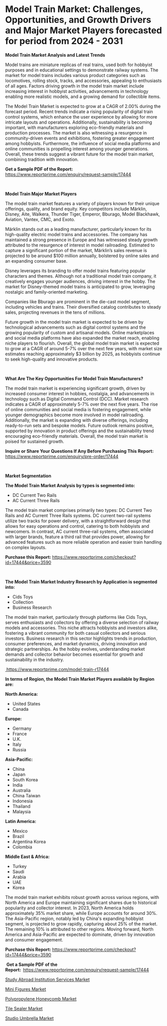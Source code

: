 <p><h1>Model Train Market: Challenges, Opportunities, and Growth Drivers and Major Market Players forecasted for period from 2024 - 2031</h1></p><p><strong>Model Train Market Analysis and Latest Trends</strong></p>
<p><p>Model trains are miniature replicas of real trains, used both for hobbyist purposes and in educational settings to demonstrate railway systems. The market for model trains includes various product categories such as locomotives, rolling stock, tracks, and accessories, appealing to enthusiasts of all ages. Factors driving growth in the model train market include increasing interest in hobbyist activities, advancements in technology enabling more realistic models, and a growing demand for collectible items.</p><p>The Model Train Market is expected to grow at a CAGR of 2.00% during the forecast period. Recent trends indicate a rising popularity of digital train control systems, which enhance the user experience by allowing for more intricate layouts and operations. Additionally, sustainability is becoming important, with manufacturers exploring eco-friendly materials and production processes. The market is also witnessing a resurgence in community-driven events and exhibitions, fostering greater engagement among hobbyists. Furthermore, the influence of social media platforms and online communities is propelling interest among younger generations. Overall, these trends suggest a vibrant future for the model train market, combining tradition with innovation.</p></p>
<p><strong>Get a Sample PDF of the Report:&nbsp;</strong> <a href="https://www.reportprime.com/enquiry/request-sample/17444?utm_campaign=13&utm_medium=2&utm_source=Github&utm_content=ia&utm_term=27112024&utm_id=model-train">https://www.reportprime.com/enquiry/request-sample/17444</a></p>
<p>&nbsp;</p>
<p><strong>Model Train Major Market Players</strong></p>
<p><p>The model train market features a variety of players known for their unique offerings, quality, and brand equity. Key competitors include Märklin, Disney, Aite, Walkera, Thunder Tiger, Emperor, Bburago, Model Blackhawk, Aviation, Vantex, CMC, and Exoto. </p><p>Märklin stands out as a leading manufacturer, particularly known for its high-quality electric model trains and accessories. The company has maintained a strong presence in Europe and has witnessed steady growth attributed to the resurgence of interest in model railroading. Estimated to capture a significant portion of the market, Märklin’s sales revenue is projected to be around $100 million annually, bolstered by online sales and an expanding consumer base.</p><p>Disney leverages its branding to offer model trains featuring popular characters and themes. Although not a traditional model train company, it creatively engages younger audiences, driving interest in the hobby. The market for Disney-themed model trains is anticipated to grow, leveraging nostalgic and family-oriented marketing.</p><p>Companies like Bburago are prominent in the die-cast model segment, including vehicles and trains. Their diversified catalog contributes to steady sales, projecting revenues in the tens of millions. </p><p>Future growth in the model train market is expected to be driven by technological advancements such as digital control systems and the growing popularity of custom and artisanal models. Online marketplaces and social media platforms have also expanded the market reach, enabling niche players to flourish. Overall, the global model train market is expected to grow at a CAGR of around 5-7% over the next few years, with market size estimates reaching approximately $3 billion by 2025, as hobbyists continue to seek high-quality and innovative products.</p></p>
<p>&nbsp;</p>
<p><strong>What Are The Key Opportunities For Model Train Manufacturers?</strong></p>
<p><p>The model train market is experiencing significant growth, driven by increased consumer interest in hobbies, nostalgia, and advancements in technology such as Digital Command Control (DCC). Market research indicates a CAGR of approximately 5-7% over the next five years. The rise of online communities and social media is fostering engagement, while younger demographics become more involved in model railroading. Additionally, the market is expanding with diverse offerings, including ready-to-run sets and bespoke models. Future outlook remains positive, supported by innovation in product offerings and the sustainability trend encouraging eco-friendly materials. Overall, the model train market is poised for sustained growth.</p></p>
<p><strong>Inquire or Share Your Questions If Any Before Purchasing This Report:</strong> <a href="https://www.reportprime.com/enquiry/pre-order/17444?utm_campaign=13&utm_medium=2&utm_source=Github&utm_content=ia&utm_term=27112024&utm_id=model-train">https://www.reportprime.com/enquiry/pre-order/17444</a></p>
<p>&nbsp;</p>
<p><strong>Market Segmentation</strong></p>
<p><strong>The Model Train Market Analysis by types is segmented into:</strong></p>
<p><ul><li>DC Current Two Rails</li><li>AC Current Three Rails</li></ul></p>
<p><p>The model train market comprises primarily two types: DC Current Two Rails and AC Current Three Rails systems. DC current two-rail systems utilize two tracks for power delivery, with a straightforward design that allows for easy operations and control, catering to both hobbyists and newcomers. In contrast, AC current three-rail systems, often associated with larger brands, feature a third rail that provides power, allowing for advanced features such as more reliable operation and easier train handling on complex layouts.</p></p>
<p><strong>Purchase this Report:&nbsp;</strong><a href="https://www.reportprime.com/checkout?id=17444&price=3590&utm_campaign=13&utm_medium=2&utm_source=Github&utm_content=ia&utm_term=27112024&utm_id=model-train">https://www.reportprime.com/checkout?id=17444&price=3590</a></p>
<p>&nbsp;</p>
<p><strong>The Model Train Market Industry Research by Application is segmented into:</strong></p>
<p><ul><li>Cids Toys</li><li>Collection</li><li>Business Research</li></ul></p>
<p><p>The model train market, particularly through platforms like Cids Toys, serves enthusiasts and collectors by offering a diverse selection of railway models and accessories. This niche attracts hobbyists and investors alike, fostering a vibrant community for both casual collectors and serious investors. Business research in this sector highlights trends in production, consumer preferences, and market dynamics, driving innovation and strategic partnerships. As the hobby evolves, understanding market demands and collector behavior becomes essential for growth and sustainability in the industry.</p></p>
<p><a href="https://www.reportprime.com/model-train-r17444?utm_campaign=13&utm_medium=2&utm_source=Github&utm_content=ia&utm_term=27112024&utm_id=model-train">&nbsp;https://www.reportprime.com/model-train-r17444</a></p>
<p><strong>In terms of Region, the Model Train Market Players available by Region are:</strong></p>
<p>
    <p> <strong> North America: </strong>
        <ul>
            <li>United States</li>
            <li>Canada</li>
        </ul>
        </p> 
    <p> <strong> Europe: </strong>
        <ul>
            <li>Germany</li>
            <li>France</li>
            <li>U.K.</li>
            <li>Italy</li>
            <li>Russia</li>
        </ul>
        </p> 
    <p> <strong> Asia-Pacific: </strong>
        <ul>
            <li>China</li>
            <li>Japan</li>
            <li>South Korea</li>
            <li>India</li>
            <li>Australia</li>
            <li>China Taiwan</li>
            <li>Indonesia</li>
            <li>Thailand</li>
            <li>Malaysia</li>
        </ul>
        </p> 
    <p> <strong> Latin America: </strong>
        <ul>
            <li>Mexico</li>
            <li>Brazil</li>
            <li>Argentina Korea</li>
            <li>Colombia</li>
        </ul>
        </p> 
    <p> <strong> Middle East & Africa: </strong>
        <ul>
            <li>Turkey</li>
            <li>Saudi</li>
            <li>Arabia</li>
            <li>UAE</li>
            <li>Korea</li>
        </ul>
    </p>
    </p>
<p><p>The model train market exhibits robust growth across various regions, with North America and Europe maintaining significant shares due to historical popularity and collector interest. In 2023, North America holds approximately 35% market share, while Europe accounts for around 30%. The Asia-Pacific region, notably led by China's expanding hobbyist segment, is projected to grow rapidly, capturing about 25% of the market. The remaining 10% is attributed to other regions. Moving forward, North America and Asia-Pacific are expected to dominate, driven by innovation and consumer engagement.</p></p>
<p><strong>Purchase this Report: </strong><a href="https://www.reportprime.com/checkout?id=17444&price=3590&utm_campaign=13&utm_medium=2&utm_source=Github&utm_content=ia&utm_term=27112024&utm_id=model-train">https://www.reportprime.com/checkout?id=17444&price=3590</a></p>
<p>&nbsp;<strong>Get a Sample PDF of the Report:&nbsp;&nbsp;</strong><a href="https://www.reportprime.com/enquiry/request-sample/17444?utm_campaign=13&utm_medium=2&utm_source=Github&utm_content=ia&utm_term=27112024&utm_id=model-train">https://www.reportprime.com/enquiry/request-sample/17444</a></p>
<p><strong></strong></p>
<p><p><a href="https://issuu.com/reportprime-2/docs/study-abroad-institution-services-m_b7b2d7701b7652?utm_campaign=13&utm_medium=2&utm_source=Github&utm_content=ia&utm_term=27112024&utm_id=model-train">Study Abroad Institution Services Market</a></p><p><a href="https://github.com/MarciaRunte/Market-Research-Report-List-1/blob/main/mini-figures-market.md?utm_campaign=13&utm_medium=2&utm_source=Github&utm_content=ia&utm_term=27112024&utm_id=model-train">Mini Figures Market</a></p><p><a href="https://github.com/Chiragrp22/Market-Research-Report-List-6/blob/main/polypropylene-honeycomb-market.md?utm_campaign=13&utm_medium=2&utm_source=Github&utm_content=ia&utm_term=27112024&utm_id=model-train">Polypropylene Honeycomb Market</a></p><p><a href="https://www.linkedin.com/pulse/consumer-behavior-shifts-tile-sealer-market-demand-analysis-psmvc?utm_campaign=13&utm_medium=2&utm_source=Github&utm_content=ia&utm_term=27112024&utm_id=model-train">Tile Sealer Market</a></p><p><a href="https://www.linkedin.com/pulse/studio-umbrella-industry-forecast-market-shifts-strategic-egqqc?utm_campaign=13&utm_medium=2&utm_source=Github&utm_content=ia&utm_term=27112024&utm_id=model-train">Studio Umbrella Market</a></p></p>